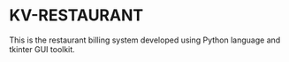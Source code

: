 # KV-RESTAURANT
This is the restaurant  billing system developed using Python language and tkinter GUI toolkit.
